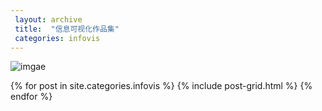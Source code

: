 ```yaml
---
 layout: archive
 title:  "信息可视化作品集"
 categories: infovis
---
```

![imgae](https://Wen-ha.github.io/images/xxksh.png)

<div class="tiles">
{% for post in site.categories.infovis %}
	{% include post-grid.html %}
{% endfor %}
</div><!-- /.tiles 把所有categories 有 infovis 的列出来---->